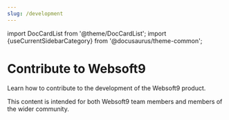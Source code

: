 ```yaml
---
slug: /development
---
```


import DocCardList from '@theme/DocCardList';
import {useCurrentSidebarCategory} from '@docusaurus/theme-common';

# Contribute to Websoft9

Learn how to contribute to the development of the Websoft9 product.   

This content is intended for both Websoft9 team members and members of the wider community.   

<DocCardList items={useCurrentSidebarCategory().items}/>